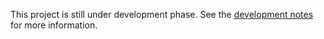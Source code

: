 This project is still under development phase. See the [development notes](devnotes/README.md) for more information.
